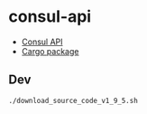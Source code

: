# consul-api

* [Consul API](https://www.consul.io/api-docs)
* [Cargo package](https://crates.io/crates/consul-api)

## Dev

```
./download_source_code_v1_9_5.sh
```
